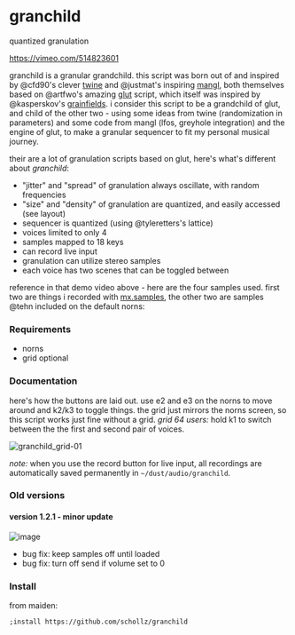 # granchild

quantized granulation

https://vimeo.com/514823601

granchild is a granular grandchild. this script was born out of and inspired by @cfd90's clever [twine](https://llllllll.co/t/twine-random-granulator/41703) and @justmat's inspiring [mangl](https://llllllll.co/t/mangl/21066/307), both themselves based on @artfwo's amazing [glut](https://llllllll.co/t/glut/21175) script, which itself was inspired by @kasperskov's [grainfields](https://llllllll.co/t/grainfields-8-voice-granular-synthesizer-for-128-grids-m4l-update/5164). i consider this script to be a grandchild of glut, and child of the other two - using some ideas from twine (randomization in parameters) and some code from mangl (lfos, greyhole integration) and the engine of glut, to make a granular sequencer to fit my personal musical journey.

their are a lot of granulation scripts based on glut, here's what's different about *granchild*:

- "jitter" and "spread" of granulation always oscillate, with random frequencies
- "size" and "density" of granulation are quantized, and easily accessed (see layout)
- sequencer is quantized (using @tyleretters's lattice)
- voices limited to only 4
- samples mapped to 18 keys 
- can record live input
- granulation can utilize stereo samples
- each voice has two scenes that can be toggled between

reference in that demo video above - here are the four samples used. first two are things i recorded with [mx.samples](https://llllllll.co/t/mx-samples/41400), the other two are samples @tehn included on the default norns:


### Requirements

- norns
- grid optional 

### Documentation

here's how the buttons are laid out. use e2 and e3 on the norns to move around and k2/k3 to toggle things. the grid just mirrors the norns screen, so this script works just fine without a grid. _grid 64 users:_ hold k1 to switch between the the first and second pair of voices.

![granchild_grid-01](https://user-images.githubusercontent.com/6550035/109594838-4daa8200-7ac8-11eb-8571-51291b08195b.jpg)

_note:_ when you use the record button for live input, all recordings are automatically saved permanently in `~/dust/audio/granchild`.

### Old versions

#### version 1.2.1 - minor update

![image](https://user-images.githubusercontent.com/6550035/109594890-63b84280-7ac8-11eb-8d8c-17651c2fe985.png)

- bug fix: keep samples off until loaded
- bug fix: turn off send if volume set to 0

### Install

from maiden:

```
;install https://github.com/schollz/granchild
```

